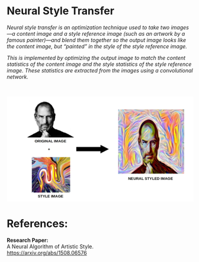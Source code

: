 # Neural Style Transfer

_Neural style transfer is an optimization technique used to take two images—a content image and a style reference image (such as an artwork by a famous painter)—and blend them together so the output image looks like the content image, but “painted” in the style of the style reference image._

_This is implemented by optimizing the output image to match the content statistics of the content image and the style statistics of the style reference image. These statistics are extracted from the images using a convolutional network._  

<br>  

![Neural Style Transfer](https://github.com/harjyotbagga/neural-style-transfer/blob/main/assets/nst.jpg)


# References:  
**Research Paper:**  
A Neural Algorithm of Artistic Style.  
https://arxiv.org/abs/1508.06576
